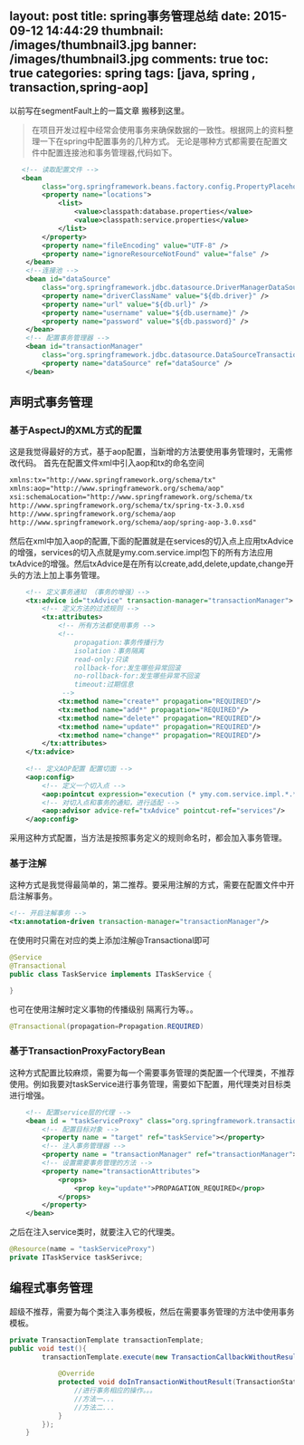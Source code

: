 layout: post
title: spring事务管理总结
date: 2015-09-12 14:44:29
thumbnail: /images/thumbnail3.jpg
banner: /images/thumbnail3.jpg
comments: true 
toc: true 
categories: spring
tags: [java, spring , transaction,spring-aop] 
---

以前写在segmentFault上的一篇文章 搬移到这里。

>在项目开发过程中经常会使用事务来确保数据的一致性。根据网上的资料整理一下在spring中配置事务的几种方式。
>无论是哪种方式都需要在配置文件中配置连接池和事务管理器,代码如下。    

<!-- more -->

```xml
   <!-- 读取配置文件 -->
   <bean
		class="org.springframework.beans.factory.config.PropertyPlaceholderConfigurer">
		<property name="locations">
			<list>
				<value>classpath:database.properties</value>
				<value>classpath:service.properties</value>
			</list>
		</property>
		<property name="fileEncoding" value="UTF-8" />
		<property name="ignoreResourceNotFound" value="false" />
	</bean>
    <!--连接池 -->
	<bean id="dataSource"
		class="org.springframework.jdbc.datasource.DriverManagerDataSource">
		<property name="driverClassName" value="${db.driver}" />
		<property name="url" value="${db.url}" />
		<property name="username" value="${db.username}" />
		<property name="password" value="${db.password}" />
	</bean>
	<!-- 配置事务管理器 -->
	<bean id="transactionManager"
		class="org.springframework.jdbc.datasource.DataSourceTransactionManager">
		<property name="dataSource" ref="dataSource" />
	</bean>
```
## 声明式事务管理
### 基于AspectJ的XML方式的配置
这是我觉得最好的方式，基于aop配置，当新增的方法要使用事务管理时，无需修改代码。
首先在配置文件xml中引入aop和tx的命名空间
```xml
xmlns:tx="http://www.springframework.org/schema/tx" 
xmlns:aop="http://www.springframework.org/schema/aop"
xsi:schemaLocation="http://www.springframework.org/schema/tx
http://www.springframework.org/schema/tx/spring-tx-3.0.xsd
http://www.springframework.org/schema/aop   
http://www.springframework.org/schema/aop/spring-aop-3.0.xsd"
```
然后在xml中加入aop的配置,下面的配置就是在services的切入点上应用txAdvice的增强，services的切入点就是ymy.com.service.impl包下的所有方法应用txAdvice的增强。然后txAdvice是在所有以create,add,delete,update,change开头的方法上加上事务管理。

```xml
    <!-- 定义事务通知 （事务的增强）-->
	<tx:advice id="txAdvice" transaction-manager="transactionManager">
	    <!-- 定义方法的过滤规则 -->
	    <tx:attributes>
	        <!-- 所有方法都使用事务 -->
	        <!-- 
				propagation:事务传播行为
				isolation：事务隔离
				read-only:只读
				rollback-for:发生哪些异常回滚
				no-rollback-for:发生哪些异常不回滚 
				timeout:过期信息    
	         -->
	        <tx:method name="create*" propagation="REQUIRED"/>
	        <tx:method name="add*" propagation="REQUIRED"/>
	        <tx:method name="delete*" propagation="REQUIRED"/>
	        <tx:method name="update*" propagation="REQUIRED"/>
	        <tx:method name="change*" propagation="REQUIRED"/>
	    </tx:attributes>
	</tx:advice>
	  
	<!-- 定义AOP配置 配置切面 -->
	<aop:config>
	    <!-- 定义一个切入点 -->
	    <aop:pointcut expression="execution (* ymy.com.service.impl.*.*(..))" id="services"/>
	    <!-- 对切入点和事务的通知，进行适配 -->
	    <aop:advisor advice-ref="txAdvice" pointcut-ref="services"/>
	</aop:config> 
```
采用这种方式配置，当方法是按照事务定义的规则命名时，都会加入事务管理。

### 基于注解
这种方式是我觉得最简单的，第二推荐。要采用注解的方式，需要在配置文件中开启注解事务。

```xml
<!-- 开启注解事务 -->
<tx:annotation-driven transaction-manager="transactionManager"/>
```
在使用时只需在对应的类上添加注解@Transactional即可

```java
@Service
@Transactional
public class TaskService implements ITaskService {

}
```
也可在使用注解时定义事物的传播级别 隔离行为等。。

```java
@Transactional(propagation=Propagation.REQUIRED)
```
### 基于TransactionProxyFactoryBean
这种方式配置比较麻烦，需要为每一个需要事务管理的类配置一个代理类，不推荐使用。例如我要对taskService进行事务管理，需要如下配置，用代理类对目标类进行增强。

```xml
	<!-- 配置service层的代理 -->
	<bean id = "taskServiceProxy" class="org.springframework.transaction.interceptor.TransactionProxyFactoryBean">
		<!-- 配置目标对象 -->
		<property name = "target" ref="taskService"></property>
		<!-- 注入事务管理器 -->
		<property name = "transactionManager" ref="transactionManager"></property>
		<!-- 设置需要事务管理的方法 -->
		<property name="transactionAttributes">
			<props>
				<prop key="update*">PROPAGATION_REQUIRED</prop>
			</props>
		</property>
	</bean>
```
之后在注入service类时，就要注入它的代理类。

```java
@Resource(name = "taskServiceProxy")
private ITaskService taskSerivce;
```
## 编程式事务管理
超级不推荐，需要为每个类注入事务模板，然后在需要事务管理的方法中使用事务模板。

```java
private TransactionTemplate transactionTemplate;
public void test(){
		transactionTemplate.execute(new TransactionCallbackWithoutResult() {
			
			@Override
			protected void doInTransactionWithoutResult(TransactionStatus status) {
				//进行事务相应的操作。。。
				//方法一...
				//方法二...
			}
		});
	}
```

